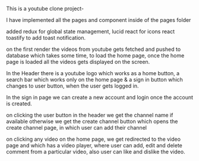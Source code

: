 This is a youtube clone project- 

I have implemented all the pages and component inside of the pages folder 

added redux for global state management,
lucid react for icons 
react toastify to add toast notification.

on the first render the videos from youtube gets fetched and pushed to database which takes some time,
to load the home page, once the home page is loaded all the videos gets displayed on the screen.

In the Header there is a youtube logo which works as a home button, a search bar which works only on the home page 
& a sign in button which changes to user button, when the user gets logged in.

In the sign in page we can create a new account and login once the account is created.

on clicking the user button in the header we get the channel name if available otherwise we get the create channel button
which opens the create channel page, in which user can add their channel

on clicking any video on the home page, we get redirected to the video page and which has a video player,
where user can add, edit and delete comment from a particular video, also user can like and dislike the video.

